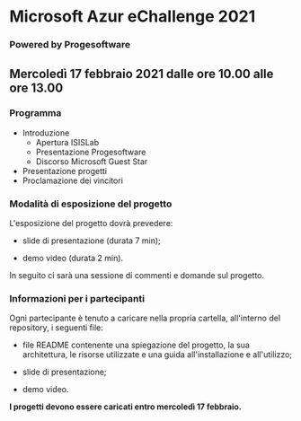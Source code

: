 # Microsoft Azur eChallenge 2021
### Powered by Progesoftware


## Mercoledì 17 febbraio 2021 dalle ore 10.00 alle ore 13.00


### Programma
- Introduzione
    - Apertura ISISLab
    - Presentazione Progesoftware
    - Discorso Microsoft Guest Star
- Presentazione progetti
- Proclamazione dei vincitori

### Modalità di esposizione del progetto

L'esposizione del progetto dovrà prevedere:

- slide di presentazione (durata 7 min);

- demo video (durata 2 min).

In seguito ci sarà una sessione di commenti e domande sul progetto.

### Informazioni per i partecipanti

Ogni partecipante è tenuto a caricare nella propria cartella, all'interno del repository, i seguenti file:

- file README contenente una spiegazione del progetto, la sua architettura, le risorse utilizzate e una guida all'installazione e all'utilizzo;

- slide di presentazione;

- demo video.

**I progetti devono essere caricati entro mercoledì 17 febbraio.**
